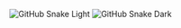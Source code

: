 ![GitHub Snake Light](https://github.com/DenisLanin/denislanin/blob/output/github-snake.svg#gh-light-mode-only)
![GitHub Snake Dark](https://github.com/DenisLanin/denislanin/blob/output/github-snake-dark.svg#gh-dark-mode-only)
